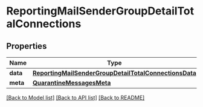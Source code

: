 # ReportingMailSenderGroupDetailTotalConnections

## Properties
Name | Type | Description | Notes
------------ | ------------- | ------------- | -------------
**data** | [**ReportingMailSenderGroupDetailTotalConnectionsData**](ReportingMailSenderGroupDetailTotalConnectionsData.md) |  | [optional] 
**meta** | [**QuarantineMessagesMeta**](QuarantineMessagesMeta.md) |  | [optional] 

[[Back to Model list]](../README.md#documentation-for-models) [[Back to API list]](../README.md#documentation-for-api-endpoints) [[Back to README]](../README.md)

